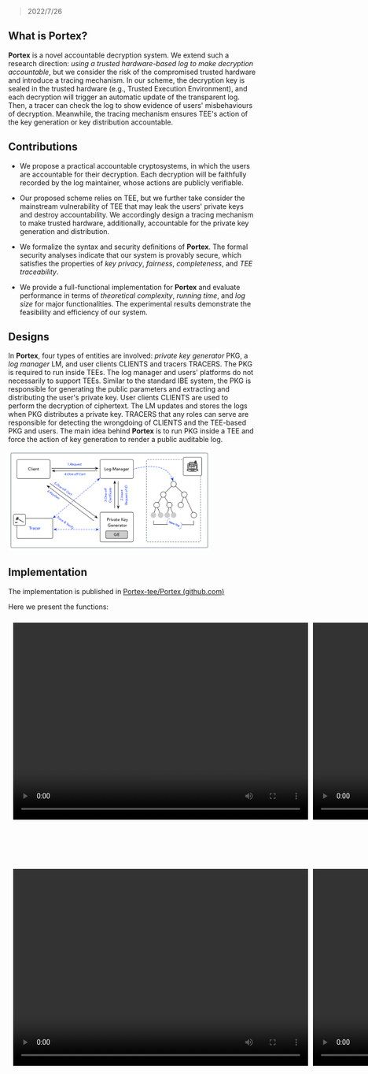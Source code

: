 <head>
    <script src="https://cdn.mathjax.org/mathjax/latest/MathJax.js?config=TeX-AMS-MML_HTMLorMML" type="text/javascript"></script>
    <script type="text/x-mathjax-config">
        MathJax.Hub.Config({
            tex2jax: {
            skipTags: ['script', 'noscript', 'style', 'textarea', 'pre'],
            inlineMath: [['$','$']]
            }
        });
    </script>
    <style type="text/css">
        .container3 {
            width: 1000px;
            height: 1000px;
        }
        .row3 {
            display: flex;
            height: 50%;
        }
        .column3 {
            flex: 1;
            margin-left: 10px;
            margin-top: 10px;
        }
    </style>
</head>

> 2022/7/26

## What is **Portex**?

**Portex** is a novel accountable decryption system. We extend such a research direction: *using a trusted
hardware-based log to make decryption accountable*, but we consider the risk of the compromised trusted hardware and
introduce a tracing mechanism. In our scheme, the decryption key is sealed in the trusted hardware (e.g., Trusted
Execution Environment), and each decryption will trigger an automatic update of the transparent log. Then, a tracer can
check the log to show evidence of users' misbehaviours of decryption. Meanwhile, the tracing mechanism ensures TEE's
action of the key generation or key distribution accountable.

## Contributions

- We propose a practical accountable cryptosystems, in which the users are accountable for their decryption. Each
  decryption will be faithfully recorded by the log maintainer, whose actions are publicly verifiable.

- Our proposed scheme relies on TEE, but we further take consider the mainstream vulnerability of TEE that may leak the
  users' private keys and destroy accountability. We accordingly design a tracing mechanism to make trusted hardware,
  additionally, accountable for the private key generation and distribution.
- We formalize the syntax and security definitions of **Portex**. The formal security analyses indicate that our system
  is provably secure, which satisfies the properties of *key privacy*, *fairness*, *completeness*, and *TEE
  traceability*.

- We provide a full-functional implementation for **Portex** and evaluate performance in terms of *theoretical
  complexity*, *running time*, and *log size* for major functionalities. The experimental results demonstrate the
  feasibility and efficiency of our system.

## Designs

In **Portex**, four types of entities are involved: *private key generator* $\mathsf{PKG}$, a *log manager*
$\mathsf{LM}$, and user clients $\mathsf{CLIENTS}$ and tracers $\mathsf{TRACERS}$. The $\mathsf{PKG}$ is required to run
inside TEEs. The log manager and users' platforms do not necessarily to support TEEs. Similar to the standard IBE
system, the $\mathsf{PKG}$ is responsible for generating the public parameters and extracting and distributing the
user's private key. User clients $\mathsf{CLIENTS}$ are used to perform the decryption of ciphertext. The $\mathsf{LM}$
updates and stores the logs when $\mathsf{PKG}$ distributes a private key. $\mathsf{TRACERS}$ that any roles can serve
are responsible for detecting the wrongdoing of $\mathsf{CLIENTS}$ and the TEE-based $\mathsf{PKG}$ and users. The main
idea behind **Portex** is to run $\mathsf{PKG}$ inside a TEE and force the action of key generation to render a public
auditable log.

<img src="assets/image-20220726180341133.png" alt="image-20220726180341133" style="zoom: 40%;" />

## Implementation

The implementation is published in [Portex-tee/Portex (github.com)](https://github.com/Portex-tee/Portex)

Here we present the functions:


<div class="container3">
    <div class="row3">
        <video class="column3"width="600" height="400" src="media/keyreq.mkv"  type="video/mp4"><p></p></video>
        <video class="column3"width="600" height="400" src="media/keygen.mkv"  type="video/mp4"><p></p></video>
    </div>
    <div class="row3">
        <video class="column3"width="600" height="400" src="media/encrypt.mkv"  type="video/mp4"><p></p></video>
        <video class="column3"width="600" height="400" src="media/decrypt.mkv"  type="video/mp4"><p></p></video>
    </div>
</div>

